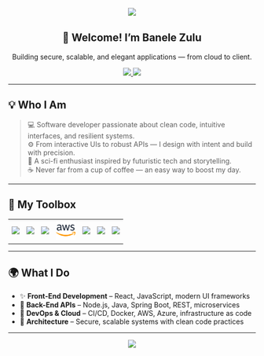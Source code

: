<!-- Top Banner -->
<p align="center">
  <img src="https://capsule-render.vercel.app/api?type=waving&color=0:89CFF0,100:BFEFFF&height=200&section=header&text=Hi,%20I'm%20a%20Software%20Developer%20👨🏾‍💻&fontSize=35&fontColor=ffffff" />
</p>

<h2 align="center">👋 Welcome! I’m Banele Zulu</h2>
<p align="center">Building secure, scalable, and elegant applications — from cloud to client.</p>

<p align="center">
  <a href="https://www.linkedin.com/in/banele-zulu" target="_blank">
    <img src="https://img.shields.io/badge/LinkedIn-0077B5?style=flat-square&logo=linkedin&logoColor=white" />
  </a>
  <a href="mailto:banelezulu58@gmail.com">
    <img src="https://img.shields.io/badge/Email-D14836?style=flat-square&logo=gmail&logoColor=white" />
  </a>
</p>

---

## 💡 Who I Am

> 💻 Software developer passionate about clean code, intuitive interfaces, and resilient systems.   
> ⚙️ From interactive UIs to robust APIs — I design with intent and build with precision.  
> 🚀 A sci-fi enthusiast inspired by futuristic tech and storytelling.  
> ☕ Never far from a cup of coffee — an easy way to boost my day.  

---

## 🧰 My Toolbox

<table>
  <tr>
    <td><img src="https://cdn.jsdelivr.net/gh/devicons/devicon/icons/java/java-original.svg" width="40" /></td>
    <td><img src="https://cdn.jsdelivr.net/gh/devicons/devicon/icons/react/react-original.svg" width="40" /></td>
    <td><img src="https://cdn.jsdelivr.net/gh/devicons/devicon/icons/docker/docker-original.svg" width="40" /></td>
    <td><img src="https://raw.githubusercontent.com/devicons/devicon/master/icons/amazonwebservices/amazonwebservices-original-wordmark.svg" width="40" /></td>
    <td><img src="https://cdn.jsdelivr.net/gh/devicons/devicon/icons/azure/azure-original.svg" width="40" /></td>
    <td><img src="https://cdn.jsdelivr.net/gh/devicons/devicon/icons/javascript/javascript-original.svg" width="40" /></td>
    <td><img src="https://cdn.jsdelivr.net/gh/devicons/devicon/icons/nodejs/nodejs-original.svg" width="40" /></td>
  </tr>
</table>

---

## 🌍 What I Do

- ✨ **Front-End Development** – React, JavaScript, modern UI frameworks  
- 🔧 **Back-End APIs** – Node.js, Java, Spring Boot, REST, microservices  
- 🐳 **DevOps & Cloud** – CI/CD, Docker, AWS, Azure, infrastructure as code  
- 🧩 **Architecture** – Secure, scalable systems with clean code practices

---

<p align="center">
  <img src="https://capsule-render.vercel.app/api?type=waving&color=0:BFEFFF,100:89CFF0&height=120&section=footer"/>
</p>
